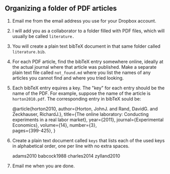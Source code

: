 Organizing a folder of PDF articles 
-----------------------------------

1. Email me from the email address you use for your Dropbox account. 

1. I will add you as a collaborator to a folder filled with PDF files, which will usually be called `literature.` 

1. You will create a plain text bibTeX document in that same folder called `literature.bib`.   

1. For each PDF article, find the bibTeX entry somewhere online, ideally at the actual journal where that article was published. Make a separate plain text file called `not_found.md` where you list the names of any articles you cannot find and where you tried looking.    

1. Each bibTeX entry equires a key. The "key" for each entry should be the name of the PDF.
For example, suppose the name of the article is `horton2010.pdf`.
The corresponding entry in bibTeX sould be: 

    @article{horton2010,
	    author={Horton, JohnJ. and Rand, DavidG. and Zeckhauser, RichardJ.},
		title={The online laboratory: Conducting experiments in a real labor market},
		year={2011},
		journal={Experimental Economics},
		volume={14},
        number={3},    
        pages={399-425},
	}
	
1. Create a plain text document called ``keys`` that lists each of the
used keys in alphabetical order, one per line with no extra spaces. 

	
    adams2010
    babcock1988
    charles2014
    zylland2010
	

1. Email me when you are done. 
